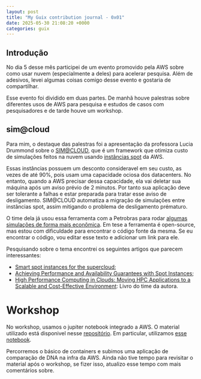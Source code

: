 ```yaml
---
layout: post
title: "My Guix contribution journal - 0x01"
date: 2025-05-30 21:08:20 +0000
categories: guix
---
```


## Introdução

No dia 5 desse mês participei de um evento promovido pela AWS sobre como usar nuvem (especialmente a deles) para acelerar pesquisa.
Além de adesivos, levei algumas coisas comigo desse evento e gostaria de compartilhar.

Esse evento foi dividido em duas partes.
De manhã houve palestras sobre diferentes usos de AWS para pesquisa e estudos de casos com pesquisadores
e de tarde houve um workshop.

## sim@cloud


Para mim, o destaque das palestras foi a apresentação da professora Lucia Drummond sobre o [SIM@CLOUD](https://hal.science/hal-04839966v1/document),
que é um framework que otimiza custo de simulações feitos na nuvem usando [instâncias spot](https://aws.amazon.com/pt/ec2/spot/) da AWS.

Essas instâncias possuem um desconto consideravel em seu custo, as vezes de até 90%, pois usam uma capacidade ociosa dos datacenters.
No entanto, quando a AWS precisar dessa capacidade, ela vai deletar sua máquina após um aviso prévio de 2 minutos.
Por tanto sua aplicação deve ser tolerante a falhas e estar preparada para tratar esse aviso de desligamento.
SIM@CLOUD automatiza a migração de simulações entre instâncias spot, assim mitigando o problema de desligamento prématuro.

O time dela já usou essa ferramenta com a Petrobras para rodar [algumas simulações de forma mais econômica](https://aws.amazon.com/blogs/hpc/petrobras-optimizes-cost-and-capacity-of-hpc-applications-with-amazon-ec2-spot-instances/).
Em tese a ferramenta é open-source, mas estou com dificuldade para encontrar o código fonte da mesma.
Se eu encontrar o código, vou editar esse texto e adicionar um link para ele.

Pesquisando sobre o tema encontrei os seguintes artigos que parecem interessantes:
* [Smart spot instances for the supercloud](https://dl.acm.org/doi/10.1145/2904111.2904114);
* [Achieving Performance and Availability Guarantees with Spot Instances](https://kodu.ut.ee/~dumas/pubs/hpcc2011spot.pdf);
* [High Performance Computing in Clouds: Moving HPC Applications to a Scalable and Cost-Effective Environment](https://www.amazon.com/High-Performance-Computing-Clouds-Cost-Effective/dp/3031297687): Livro do time da autora.


# Workshop

No workshop, usamos o jupiter notebook integrado a AWS.
O material utilizado está disponivel nesse [repositório](https://github.com/aws-samples/aws-research-workshops).
Em particular, utilizamos [esse notebook](https://github.com/aws-samples/aws-research-workshops/tree/mainline/notebooks/container).

Percorremos o básico de containers e subimos uma aplicação de comparação de DNA na infra da AWS.
Ainda não tive tempo para revisitar o material após o workshop, se fizer isso, atualizo esse tempo com mais comentários sobre.
